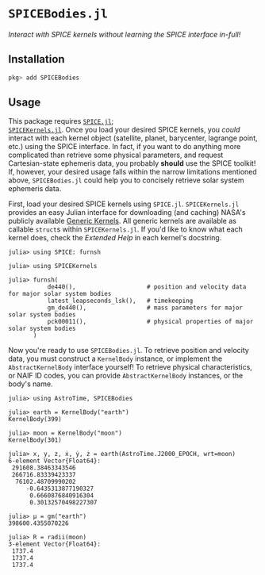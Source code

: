 # `SPICEBodies.jl`

_Interact with SPICE kernels without learning the SPICE interface in-full!_

## Installation

```julia
pkg> add SPICEBodies
```

## Usage

This package requires [`SPICE.jl`](https://github.com/JuliaAstro/SPICE.jl);  
[`SPICEKernels.jl`](https://github.com/JuliaAstro/SPICEKernels.jl). Once you load your desired
SPICE kernels, you _could_ interact with each kernel object (satellite, planet, barycenter,
lagrange point, etc.) using the SPICE interface. In fact, if you want to do anything more
complicated than retrieve some physical parameters, and request Cartesian-state ephemeris
data, you probably **should** use the SPICE toolkit! If, however, your desired usage falls
within the narrow limitations mentioned above, `SPICEBodies.jl` could help you to
concisely retrieve solar system ephemeris data.

First, load your desired SPICE kernels using `SPICE.jl`. `SPICEKernels.jl` provides an
easy Julian interface for downloading (and caching) NASA's publicly available
[Generic Kernels](https://naif.jpl.nasa.gov/pub/naif/generic_kernels). All generic kernels
are available as callable `struct`s within `SPICEKernels.jl`. If you'd like to know what
each kernel does, check the _Extended Help_ in each kernel's docstring.

```repl usage
julia> using SPICE: furnsh

julia> using SPICEKernels

julia> furnsh(
           de440(),                    # position and velocity data for major solar system bodies
           latest_leapseconds_lsk(),   # timekeeping
           gm_de440(),                 # mass parameters for major solar system bodies
           pck00011(),                 # physical properties of major solar system bodies
       )
```

Now you're ready to use `SPICEBodies.jl`. To retrieve position and velocity data, you
must construct a `KernelBody` instance, or implement the `AbstractKernelBody` interface
yourself! To retrieve physical characteristics, or NAIF ID codes, you can provide
`AbstractKernelBody` instances, or the body's name.

```repl usage
julia> using AstroTime, SPICEBodies

julia> earth = KernelBody("earth")
KernelBody(399)

julia> moon = KernelBody("moon")
KernelBody(301)

julia> x, y, z, ẋ, ẏ, ż = earth(AstroTime.J2000_EPOCH, wrt=moon)
6-element Vector{Float64}:
 291608.38463343546
 266716.83339423337
  76102.48709990202
     -0.6435313877190327
      0.6660876840916304
      0.30132570498227307

julia> μ = gm("earth")
398600.4355070226

julia> R = radii(moon)
3-element Vector{Float64}:
 1737.4
 1737.4
 1737.4
```
